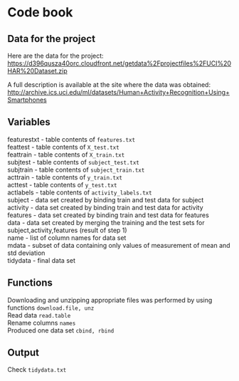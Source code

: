 # Code book 
## Data for the project
Here are the data for the project: 
https://d396qusza40orc.cloudfront.net/getdata%2Fprojectfiles%2FUCI%20HAR%20Dataset.zip <br>

A full description is available at the site where the data was obtained: 
http://archive.ics.uci.edu/ml/datasets/Human+Activity+Recognition+Using+Smartphones 

## Variables
featurestxt - table contents of <code>features.txt</code> <br>
feattest - table contents of <code>X_test.txt</code><br>
feattrain - table contents of <code>X_train.txt</code> <br>
subjtest - table contents of <code>subject_test.txt</code><br>
subjtrain - table contents of <code>subject_train.txt</code><br>
acttrain - table contents of  <code>y_train.txt</code><br>
acttest - table contents of <code>y_test.txt</code><br>
actlabels - table contents of <code>activity_labels.txt</code><br>
subject - data set created by binding train and test data for subject<br>
activity - data set created by binding train and test data for activity<br>
features - data set created by binding train and test data for features<br>
data - data set created by merging the training and the test sets for subject,activity,features (result of step 1)<br>
name - list of column names for data set<br>
mdata - subset of data containing only values of measurement of mean and std deviation<br>
tidydata - final data set<br>

## Functions 
Downloading and unzipping appropriate files was performed by using functions <code>download.file, unz</code><br>
Read data <code>read.table</code><br>
Rename columns <code>names</code><br>
Produced one data set <code>cbind, rbind</code><br>

## Output
Check <code>tidydata.txt</code><br>
